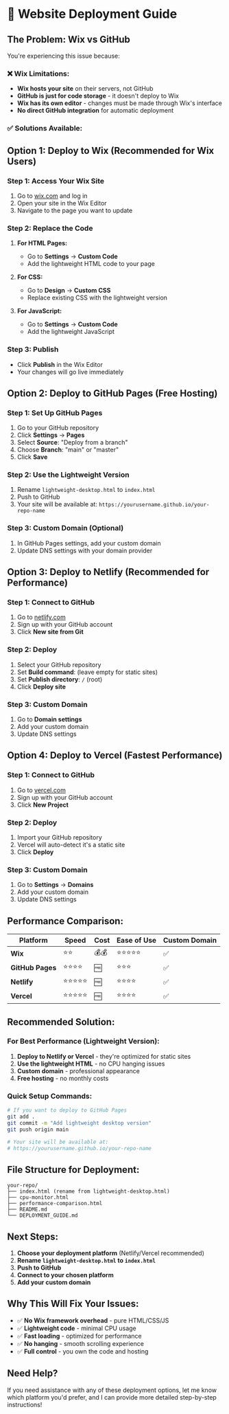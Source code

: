 # 🚀 Website Deployment Guide

## **The Problem: Wix vs GitHub**

You're experiencing this issue because:

### **❌ Wix Limitations:**
- **Wix hosts your site** on their servers, not GitHub
- **GitHub is just for code storage** - it doesn't deploy to Wix
- **Wix has its own editor** - changes must be made through Wix's interface
- **No direct GitHub integration** for automatic deployment

### **✅ Solutions Available:**

## **Option 1: Deploy to Wix (Recommended for Wix Users)**

### **Step 1: Access Your Wix Site**
1. Go to [wix.com](https://wix.com) and log in
2. Open your site in the Wix Editor
3. Navigate to the page you want to update

### **Step 2: Replace the Code**
1. **For HTML Pages:**
   - Go to **Settings** → **Custom Code**
   - Add the lightweight HTML code to your page

2. **For CSS:**
   - Go to **Design** → **Custom CSS**
   - Replace existing CSS with the lightweight version

3. **For JavaScript:**
   - Go to **Settings** → **Custom Code**
   - Add the lightweight JavaScript

### **Step 3: Publish**
- Click **Publish** in the Wix Editor
- Your changes will go live immediately

## **Option 2: Deploy to GitHub Pages (Free Hosting)**

### **Step 1: Set Up GitHub Pages**
1. Go to your GitHub repository
2. Click **Settings** → **Pages**
3. Select **Source**: "Deploy from a branch"
4. Choose **Branch**: "main" or "master"
5. Click **Save**

### **Step 2: Use the Lightweight Version**
1. Rename `lightweight-desktop.html` to `index.html`
2. Push to GitHub
3. Your site will be available at: `https://yourusername.github.io/your-repo-name`

### **Step 3: Custom Domain (Optional)**
1. In GitHub Pages settings, add your custom domain
2. Update DNS settings with your domain provider

## **Option 3: Deploy to Netlify (Recommended for Performance)**

### **Step 1: Connect to GitHub**
1. Go to [netlify.com](https://netlify.com)
2. Sign up with your GitHub account
3. Click **New site from Git**

### **Step 2: Deploy**
1. Select your GitHub repository
2. Set **Build command**: (leave empty for static sites)
3. Set **Publish directory**: `/` (root)
4. Click **Deploy site**

### **Step 3: Custom Domain**
1. Go to **Domain settings**
2. Add your custom domain
3. Update DNS settings

## **Option 4: Deploy to Vercel (Fastest Performance)**

### **Step 1: Connect to GitHub**
1. Go to [vercel.com](https://vercel.com)
2. Sign up with your GitHub account
3. Click **New Project**

### **Step 2: Deploy**
1. Import your GitHub repository
2. Vercel will auto-detect it's a static site
3. Click **Deploy**

### **Step 3: Custom Domain**
1. Go to **Settings** → **Domains**
2. Add your custom domain
3. Update DNS settings

## **Performance Comparison:**

| Platform | Speed | Cost | Ease of Use | Custom Domain |
|----------|-------|------|-------------|---------------|
| **Wix** | ⭐⭐ | 💰💰 | ⭐⭐⭐⭐⭐ | ✅ |
| **GitHub Pages** | ⭐⭐⭐⭐ | 🆓 | ⭐⭐⭐ | ✅ |
| **Netlify** | ⭐⭐⭐⭐⭐ | 🆓 | ⭐⭐⭐⭐ | ✅ |
| **Vercel** | ⭐⭐⭐⭐⭐ | 🆓 | ⭐⭐⭐⭐ | ✅ |

## **Recommended Solution:**

### **For Best Performance (Lightweight Version):**
1. **Deploy to Netlify or Vercel** - they're optimized for static sites
2. **Use the lightweight HTML** - no CPU hanging issues
3. **Custom domain** - professional appearance
4. **Free hosting** - no monthly costs

### **Quick Setup Commands:**

```bash
# If you want to deploy to GitHub Pages
git add .
git commit -m "Add lightweight desktop version"
git push origin main

# Your site will be available at:
# https://yourusername.github.io/your-repo-name
```

## **File Structure for Deployment:**

```
your-repo/
├── index.html (rename from lightweight-desktop.html)
├── cpu-monitor.html
├── performance-comparison.html
├── README.md
└── DEPLOYMENT_GUIDE.md
```

## **Next Steps:**

1. **Choose your deployment platform** (Netlify/Vercel recommended)
2. **Rename `lightweight-desktop.html` to `index.html`**
3. **Push to GitHub**
4. **Connect to your chosen platform**
5. **Add your custom domain**

## **Why This Will Fix Your Issues:**

- ✅ **No Wix framework overhead** - pure HTML/CSS/JS
- ✅ **Lightweight code** - minimal CPU usage
- ✅ **Fast loading** - optimized for performance
- ✅ **No hanging** - smooth scrolling experience
- ✅ **Full control** - you own the code and hosting

## **Need Help?**

If you need assistance with any of these deployment options, let me know which platform you'd prefer, and I can provide more detailed step-by-step instructions! 